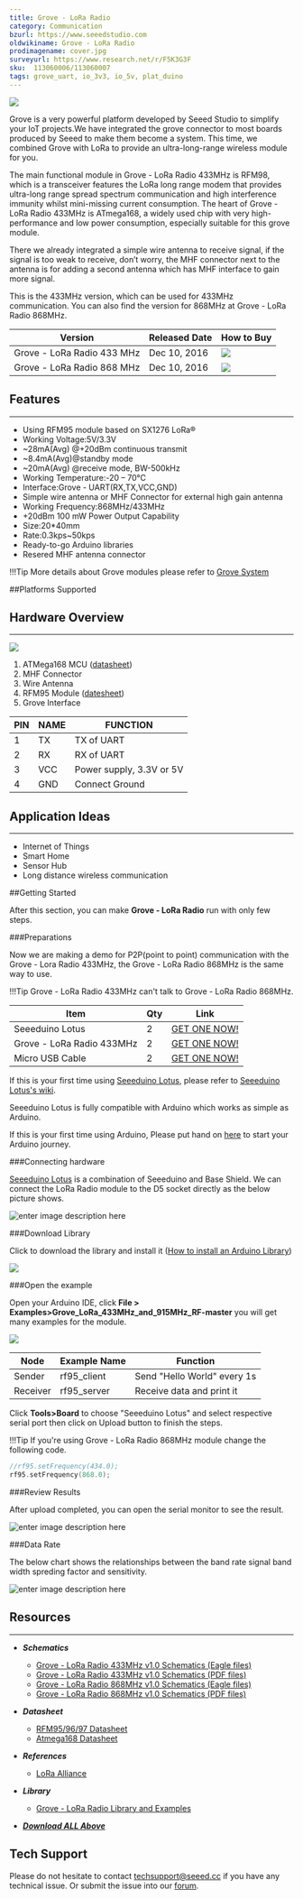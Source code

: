 ```yaml
---
title: Grove - LoRa Radio
category: Communication
bzurl: https://www.seeedstudio.com
oldwikiname: Grove - LoRa Radio
prodimagename: cover.jpg
surveyurl: https://www.research.net/r/F5K3G3F
sku:  113060006/113060007
tags: grove_uart, io_3v3, io_5v, plat_duino
---
```


![](https://raw.githubusercontent.com/SeeedDocument/Grove_LoRa_Radio/master/img/cover.jpg)

Grove is a very powerful platform developed by Seeed Studio to simplify your IoT projects.We have integrated the grove connector to most boards produced by Seeed to make them become a system. This time, we combined Grove with LoRa to provide an ultra-long-range wireless module for you.

The main functional module in Grove - LoRa Radio 433MHz is RFM98, which is a transceiver features the LoRa long range modem that provides ultra-long range spread spectrum communication and high interference immunity whilst mini-missing current consumption. The heart of Grove - LoRa Radio 433MHz is ATmega168, a widely used chip with very high-performance and low power consumption, especially suitable for this grove module.

There we already integrated a simple wire antenna to receive signal, if the signal is too weak to receive, don’t worry, the MHF connector next to the antenna is for adding a second antenna which has MHF interface to gain more signal.

This is the 433MHz version, which can be used for 433MHz communication. You can also find the version for 868MHz at Grove - LoRa Radio 868MHz.

|Version|Released Date|How to Buy|
|--------|-----------|-----------|
|Grove - LoRa Radio 433 MHz |Dec 10, 2016|[![](https://raw.githubusercontent.com/SeeedDocument/Seeed-WiKi/master/docs/images/get_one_now_small.png)](https://www.seeedstudio.com/Grove-LoRa-Radio-433MHz-p-2777.html)|
|Grove - LoRa Radio 868 MHz |Dec 10, 2016|[![](https://raw.githubusercontent.com/SeeedDocument/Seeed-WiKi/master/docs/images/get_one_now_small.png)](https://www.seeedstudio.com/Grove-LoRa-Radio-868MHz-p-2776.html)|


##  Features
---
- Using RFM95 module based on SX1276 LoRa®
- Working Voltage:5V/3.3V
- ~28mA(Avg) @+20dBm continuous transmit
- ~8.4mA(Avg)@standby mode
- ~20mA(Avg) @receive mode, BW-500kHz
- Working Temperature:-20 – 70℃
- Interface:Grove - UART(RX,TX,VCC,GND)
- Simple wire antenna or MHF Connector for external high gain antenna
- Working Frequency:868MHz/433MHz
- +20dBm 100 mW Power Output Capability
- Size:20*40mm
- Rate:0.3kps~50kps
- Ready-to-go Arduino libraries
- Resered MHF antenna connector

!!!Tip
    More details about Grove modules please refer to [Grove System](http://wiki.seeed.cc/Grove_System/)

##Platforms Supported


## Hardware Overview
---

![](https://raw.githubusercontent.com/SeeedDocument/Grove_LoRa_Radio/master/img/hardware.png)

1. ATMega168 MCU ([datasheet](https://github.com/SeeedDocument/Grove_LoRa_Radio/blob/master/res/Atmel-2545-8-bit-AVR-Microcontroller-ATmega48-88-168_Datasheet.pdf))
2. MHF Connector
3. Wire Antenna
4. RFM95 Module ([datesheet](https://github.com/SeeedDocument/Grove_LoRa_Radio/blob/master/res/RFM95_96_97_98_DataSheet.pdf))
5. Grove Interface

|PIN|NAME|FUNCTION|
|-------|--------|--------|
|1      |TX |TX of UART|
|2      |RX |RX of UART|
|3      |VCC|Power supply, 3.3V or 5V|
|4      |GND|Connect Ground|

## Application Ideas
---
- Internet of Things
- Smart Home
- Sensor Hub
- Long distance wireless communication

##Getting Started

After this section, you can make **Grove - LoRa Radio** run with only few steps.

###Preparations

Now we are making a demo for P2P(point to point) communication with the Grove - Lora Radio 433MHz, the Grove - LoRa Radio 868MHz is the same way to use.

!!!Tip
    Grove - LoRa Radio 433MHz can't talk to Grove - LoRa Radio 868MHz.


|Item|Qty|Link|
|----|---|----|
|Seeeduino Lotus|2|[GET ONE NOW!](https://www.seeedstudio.com/Seeeduino-Lotus-ATMega328-Board-with-Grove-Interface-p-1942.html)|
|Grove - LoRa Radio 433MHz|2|[GET ONE NOW!](https://www.seeedstudio.com/Grove-LoRa-Radio-433MHz-p-2777.html)|
|Micro USB Cable|2|[GET ONE NOW!](https://www.seeedstudio.com/Micro-USB-Cable-48cm-p-1475.html)|

If this is your first time using [Seeeduino Lotus](https://www.seeedstudio.com/Seeeduino-Lotus-ATMega328-Board-with-Grove-Interface-p-1942.html), please refer to [Seeeduino Lotus's wiki](http://www.seeedstudio.com/wiki/Seeeduino_Lotus_v1.0).

Seeeduino Lotus is fully compatible with Arduino which works as simple as Arduino.

If this is your first time using Arduino, Please put hand on [here](http://arduino.cc) to start your Arduino journey.

###Connecting hardware

[Seeeduino Lotus](https://www.seeedstudio.com/Seeeduino-Lotus-ATMega328-Board-with-Grove-Interface-p-1942.html) is a combination of Seeeduino and Base Shield. We can connect the LoRa Radio module to the D5 socket directly as the below picture shows.

![enter image description here](https://raw.githubusercontent.com/SeeedDocument/Grove_LoRa_Radio/master/img/demo.jpg)


###Download Library

Click to download the library and install it ([How to install an Arduino Library](http://wiki.seeed.cc/How_to_install_Arduino_Library/))

[![](https://raw.githubusercontent.com/SeeedDocument/Grove_LoRa_Radio/master/img/library.png)](https://github.com/Seeed-Studio/Grove_LoRa_433MHz_and_915MHz_RF/archive/master.zip)

###Open the example

Open your Arduino IDE, click **File > Examples>Grove_LoRa_433MHz_and_915MHz_RF-master** you will get many examples for the module.

![](https://raw.githubusercontent.com/SeeedDocument/Grove_LoRa_Radio/master/img/library_2.png)

|Node|Example Name|Function|
|----|------------|--------|
|Sender|rf95_client|Send "Hello World" every 1s|
|Receiver|rf95_server|Receive data and print it|

Click **Tools>Board** to choose "Seeeduino Lotus" and select respective serial port then click on Upload button to finish the steps.


!!!Tip
    If you're using Grove - LoRa Radio 868MHz module change the following code.

```c
//rf95.setFrequency(434.0);
rf95.setFrequency(868.0);
```

###Review Results

After upload completed, you can open the serial monitor to see the result.

![enter image description here](https://raw.githubusercontent.com/SeeedDocument/Grove_LoRa_Radio/master/img/result.jpg)

###Data Rate

The below chart shows the relationships between the band rate signal band width spreding factor and sensitivity.

![enter image description here](https://raw.githubusercontent.com/SeeedDocument/Grove_LoRa_Radio/master/img/DateRate.png)


##  Resources
---

* ***Schematics***
    *   [Grove - LoRa Radio 433MHz v1.0 Schematics (Eagle files)](https://github.com/SeeedDocument/Grove_LoRa_Radio/blob/master/res/433_eagle.zip)
    *   [Grove - LoRa Radio 433MHz v1.0 Schematics (PDF files)](https://github.com/SeeedDocument/Grove_LoRa_Radio/blob/master/res/433_sch.pdf)
    *   [Grove - LoRa Radio 868MHz v1.0 Schematics (Eagle files)](https://github.com/SeeedDocument/Grove_LoRa_Radio/blob/master/res/868_eagle.zip)
    *   [Grove - LoRa Radio 868MHz v1.0 Schematics (PDF files)](https://github.com/SeeedDocument/Grove_LoRa_Radio/blob/master/res/868_sch.pdf)

* ***Datasheet***
    *   [RFM95/96/97 Datasheet](https://github.com/SeeedDocument/Grove_LoRa_Radio/blob/master/res/RFM95_96_97_98_DataSheet.pdf)
    *   [Atmega168 Datasheet](https://github.com/SeeedDocument/Grove_LoRa_Radio/blob/master/res/Atmel-2545-8-bit-AVR-Microcontroller-ATmega48-88-168_Datasheet.pdf)

* ***References***
    *   [LoRa Alliance](https://www.lora-alliance.org/)

* ***Library***
    *   [Grove - LoRa Radio Library and Examples](https://github.com/Seeed-Studio/Grove_LoRa_433MHz_and_915MHz_RF/)

* [***Download ALL Above***](https://github.com/SeeedDocument/Grove_LoRa_Radio/blob/master/res/res.zip)

## Tech Support
Please do not hesitate to contact [techsupport@seeed.cc](techsupport@seeed.cc) if you have any technical issue. Or submit the issue into our [forum](http://seeedstudio.com/forum/). 